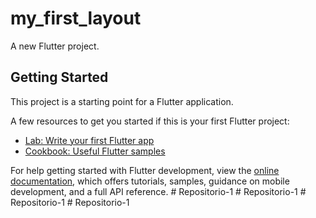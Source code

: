 # my_first_layout

A new Flutter project.

## Getting Started

This project is a starting point for a Flutter application.

A few resources to get you started if this is your first Flutter project:

- [Lab: Write your first Flutter app](https://docs.flutter.dev/get-started/codelab)
- [Cookbook: Useful Flutter samples](https://docs.flutter.dev/cookbook)

For help getting started with Flutter development, view the
[online documentation](https://docs.flutter.dev/), which offers tutorials,
samples, guidance on mobile development, and a full API reference.
#   R e p o s i t o r i o - 1  
 #   R e p o s i t o r i o - 1  
 #   R e p o s i t o r i o - 1  
 #   R e p o s i t o r i o - 1  
 